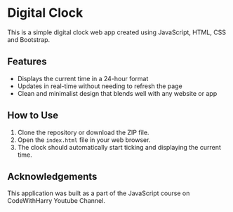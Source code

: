 # Digital Clock

This is a simple digital clock web app created using JavaScript, HTML, CSS and Bootstrap.

## Features

- Displays the current time in a 24-hour format
- Updates in real-time without needing to refresh the page
- Clean and minimalist design that blends well with any website or app

## How to Use

1. Clone the repository or download the ZIP file.
2. Open the `index.html` file in your web browser.
3. The clock should automatically start ticking and displaying the current time.

## Acknowledgements

This application was built as a part of the JavaScript course on CodeWithHarry Youtube Channel.
